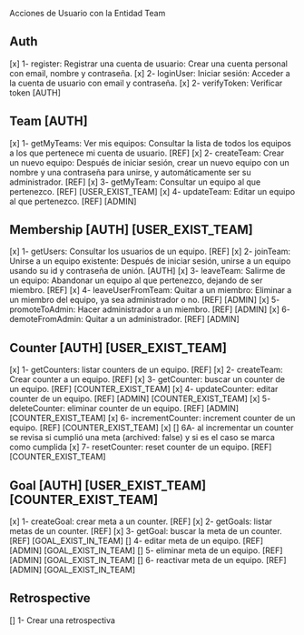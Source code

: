 Acciones de Usuario con la Entidad Team

## Auth

[x] 1- register: Registrar una cuenta de usuario: Crear una cuenta personal con email, nombre y contraseña.
[x] 2- loginUser: Iniciar sesión: Acceder a la cuenta de usuario con email y contraseña.
[x] 2- verifyToken: Verificar token [AUTH]

## Team [AUTH]

[x] 1- getMyTeams: Ver mis equipos: Consultar la lista de todos los equipos a los que pertenece mi cuenta de usuario. [REF]
[x] 2- createTeam: Crear un nuevo equipo: Después de iniciar sesión, crear un nuevo equipo con un nombre y una contraseña para unirse, y automáticamente ser su administrador. [REF]
[x] 3- getMyTeam: Consultar un equipo al que pertenezco. [REF] [USER_EXIST_TEAM]
[x] 4- updateTeam: Editar un equipo al que pertenezco. [REF] [ADMIN]

## Membership [AUTH] [USER_EXIST_TEAM]

[x] 1- getUsers: Consultar los usuarios de un equipo. [REF]
[x] 2- joinTeam: Unirse a un equipo existente: Después de iniciar sesión, unirse a un equipo usando su id y contraseña de unión. [AUTH]
[x] 3- leaveTeam: Salirme de un equipo: Abandonar un equipo al que pertenezco, dejando de ser miembro. [REF]
[x] 4- leaveUserFromTeam: Quitar a un miembro: Eliminar a un miembro del equipo, ya sea administrador o no. [REF] [ADMIN]
[x] 5- promoteToAdmin: Hacer administrador a un miembro. [REF] [ADMIN]
[x] 6- demoteFromAdmin: Quitar a un administrador. [REF] [ADMIN]

## Counter [AUTH] [USER_EXIST_TEAM]

[x] 1- getCounters: listar counters de un equipo. [REF]
[x] 2- createTeam: Crear counter a un equipo. [REF]
[x] 3- getCounter: buscar un counter de un equipo. [REF] [COUNTER_EXIST_TEAM]
[x] 4- updateCounter: editar counter de un equipo. [REF] [ADMIN] [COUNTER_EXIST_TEAM]
[x] 5- deleteCounter: eliminar counter de un equipo. [REF] [ADMIN] [COUNTER_EXIST_TEAM]
[x] 6- incrementCounter: increment counter de un equipo. [REF] [COUNTER_EXIST_TEAM]
[x] [] 6A- al incrementar un counter se revisa si cumplió una meta (archived: false) y si es el caso se marca como cumplida
[x] 7- resetCounter: reset counter de un equipo. [REF] [COUNTER_EXIST_TEAM]

## Goal [AUTH] [USER_EXIST_TEAM] [COUNTER_EXIST_TEAM]

[x] 1- createGoal: crear meta a un counter. [REF]
[x] 2- getGoals: listar metas de un counter. [REF]
[x] 3- getGoal: buscar la meta de un counter. [REF] [GOAL_EXIST_IN_TEAM]
[] 4- editar meta de un equipo. [REF] [ADMIN] [GOAL_EXIST_IN_TEAM]
[] 5- eliminar meta de un equipo. [REF] [ADMIN] [GOAL_EXIST_IN_TEAM]
[] 6- reactivar meta de un equipo. [REF] [ADMIN] [GOAL_EXIST_IN_TEAM]

## Retrospective
[] 1- Crear una retrospectiva
